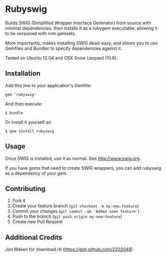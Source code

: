 # Rubyswig

Builds SWIG (Simplified Wrapper Interface Generator) from source with minimal dependencies,
then installs it as a rubygem executable, allowing it to be versioned with rvm gemsets.

More importantly, makes installing SWIG dead-easy, and allows you to use Gemfiles and
Bundler to specify dependencies against it.

Tested on Ubuntu 12.04 and OSX Snow Leopard (10.6).

## Installation

Add this line to your application's Gemfile:

    gem 'rubyswig'

And then execute:

    $ bundle

Or install it yourself as:

    $ gem install rubyswig

## Usage

Once SWIG is installed, use it as normal. See http://www.swig.org.

If you have gems that need to create SWIG wrappers, you can add rubyswig as a dependency of your gem.

## Contributing

1. Fork it
2. Create your feature branch (`git checkout -b my-new-feature`)
3. Commit your changes (`git commit -am 'Added some feature'`)
4. Push to the branch (`git push origin my-new-feature`)
5. Create new Pull Request

## Additional Credits

Jon Maken for download.rb (https://gist.github.com/2202048)